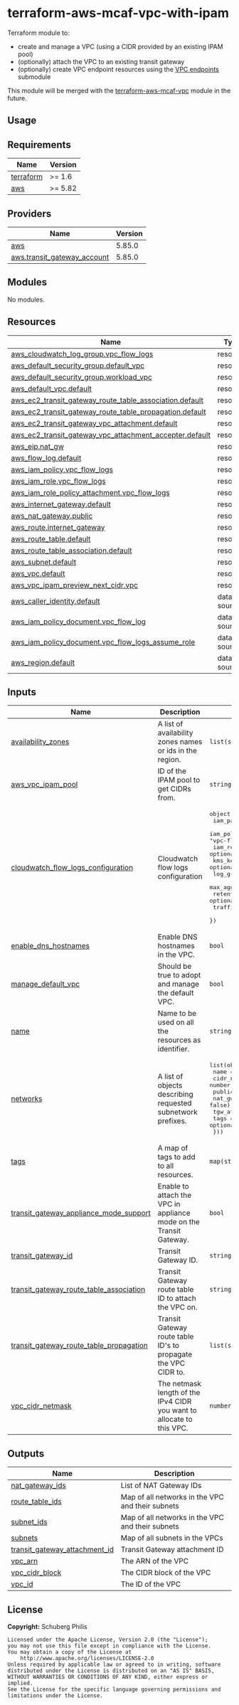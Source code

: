 # terraform-aws-mcaf-vpc-with-ipam

Terraform module to:

- create and manage a VPC (using a CIDR provided by an existing IPAM pool)
- (optionally) attach the VPC to an existing transit gateway
- (optionally) create VPC endpoint resources using the [VPC endpoints](modules/vpc-endpoints) submodule

This module will be merged with the [terraform-aws-mcaf-vpc](https://github.com/schubergphilis/terraform-aws-mcaf-vpc) module in the future.

## Usage

<!-- BEGIN_TF_DOCS -->
## Requirements

| Name | Version |
|------|---------|
| <a name="requirement_terraform"></a> [terraform](#requirement\_terraform) | >= 1.6 |
| <a name="requirement_aws"></a> [aws](#requirement\_aws) | >= 5.82 |

## Providers

| Name | Version |
|------|---------|
| <a name="provider_aws"></a> [aws](#provider\_aws) | 5.85.0 |
| <a name="provider_aws.transit_gateway_account"></a> [aws.transit\_gateway\_account](#provider\_aws.transit\_gateway\_account) | 5.85.0 |

## Modules

No modules.

## Resources

| Name | Type |
|------|------|
| [aws_cloudwatch_log_group.vpc_flow_logs](https://registry.terraform.io/providers/hashicorp/aws/latest/docs/resources/cloudwatch_log_group) | resource |
| [aws_default_security_group.default_vpc](https://registry.terraform.io/providers/hashicorp/aws/latest/docs/resources/default_security_group) | resource |
| [aws_default_security_group.workload_vpc](https://registry.terraform.io/providers/hashicorp/aws/latest/docs/resources/default_security_group) | resource |
| [aws_default_vpc.default](https://registry.terraform.io/providers/hashicorp/aws/latest/docs/resources/default_vpc) | resource |
| [aws_ec2_transit_gateway_route_table_association.default](https://registry.terraform.io/providers/hashicorp/aws/latest/docs/resources/ec2_transit_gateway_route_table_association) | resource |
| [aws_ec2_transit_gateway_route_table_propagation.default](https://registry.terraform.io/providers/hashicorp/aws/latest/docs/resources/ec2_transit_gateway_route_table_propagation) | resource |
| [aws_ec2_transit_gateway_vpc_attachment.default](https://registry.terraform.io/providers/hashicorp/aws/latest/docs/resources/ec2_transit_gateway_vpc_attachment) | resource |
| [aws_ec2_transit_gateway_vpc_attachment_accepter.default](https://registry.terraform.io/providers/hashicorp/aws/latest/docs/resources/ec2_transit_gateway_vpc_attachment_accepter) | resource |
| [aws_eip.nat_gw](https://registry.terraform.io/providers/hashicorp/aws/latest/docs/resources/eip) | resource |
| [aws_flow_log.default](https://registry.terraform.io/providers/hashicorp/aws/latest/docs/resources/flow_log) | resource |
| [aws_iam_policy.vpc_flow_logs](https://registry.terraform.io/providers/hashicorp/aws/latest/docs/resources/iam_policy) | resource |
| [aws_iam_role.vpc_flow_logs](https://registry.terraform.io/providers/hashicorp/aws/latest/docs/resources/iam_role) | resource |
| [aws_iam_role_policy_attachment.vpc_flow_logs](https://registry.terraform.io/providers/hashicorp/aws/latest/docs/resources/iam_role_policy_attachment) | resource |
| [aws_internet_gateway.default](https://registry.terraform.io/providers/hashicorp/aws/latest/docs/resources/internet_gateway) | resource |
| [aws_nat_gateway.public](https://registry.terraform.io/providers/hashicorp/aws/latest/docs/resources/nat_gateway) | resource |
| [aws_route.internet_gateway](https://registry.terraform.io/providers/hashicorp/aws/latest/docs/resources/route) | resource |
| [aws_route_table.default](https://registry.terraform.io/providers/hashicorp/aws/latest/docs/resources/route_table) | resource |
| [aws_route_table_association.default](https://registry.terraform.io/providers/hashicorp/aws/latest/docs/resources/route_table_association) | resource |
| [aws_subnet.default](https://registry.terraform.io/providers/hashicorp/aws/latest/docs/resources/subnet) | resource |
| [aws_vpc.default](https://registry.terraform.io/providers/hashicorp/aws/latest/docs/resources/vpc) | resource |
| [aws_vpc_ipam_preview_next_cidr.vpc](https://registry.terraform.io/providers/hashicorp/aws/latest/docs/resources/vpc_ipam_preview_next_cidr) | resource |
| [aws_caller_identity.default](https://registry.terraform.io/providers/hashicorp/aws/latest/docs/data-sources/caller_identity) | data source |
| [aws_iam_policy_document.vpc_flow_log](https://registry.terraform.io/providers/hashicorp/aws/latest/docs/data-sources/iam_policy_document) | data source |
| [aws_iam_policy_document.vpc_flow_logs_assume_role](https://registry.terraform.io/providers/hashicorp/aws/latest/docs/data-sources/iam_policy_document) | data source |
| [aws_region.default](https://registry.terraform.io/providers/hashicorp/aws/latest/docs/data-sources/region) | data source |

## Inputs

| Name | Description | Type | Default | Required |
|------|-------------|------|---------|:--------:|
| <a name="input_availability_zones"></a> [availability\_zones](#input\_availability\_zones) | A list of availability zones names or ids in the region. | `list(string)` | n/a | yes |
| <a name="input_aws_vpc_ipam_pool"></a> [aws\_vpc\_ipam\_pool](#input\_aws\_vpc\_ipam\_pool) | ID of the IPAM pool to get CIDRs from. | `string` | n/a | yes |
| <a name="input_cloudwatch_flow_logs_configuration"></a> [cloudwatch\_flow\_logs\_configuration](#input\_cloudwatch\_flow\_logs\_configuration) | Cloudwatch flow logs configuration | <pre>object({<br/>    iam_path                 = optional(string, "/")<br/>    iam_policy_name_prefix   = optional(string, "vpc-flow-logs-to-cloudwatch-")<br/>    iam_role_name_prefix     = optional(string, "vpc-flow-logs-role-")<br/>    kms_key_arn              = optional(string)<br/>    log_group_name           = optional(string)<br/>    max_aggregation_interval = optional(number, 60)<br/>    retention_in_days        = optional(number, 90)<br/>    traffic_type             = optional(string, "ALL")<br/>  })</pre> | `{}` | no |
| <a name="input_enable_dns_hostnames"></a> [enable\_dns\_hostnames](#input\_enable\_dns\_hostnames) | Enable DNS hostnames in the VPC. | `bool` | `true` | no |
| <a name="input_manage_default_vpc"></a> [manage\_default\_vpc](#input\_manage\_default\_vpc) | Should be true to adopt and manage the default VPC. | `bool` | `true` | no |
| <a name="input_name"></a> [name](#input\_name) | Name to be used on all the resources as identifier. | `string` | n/a | yes |
| <a name="input_networks"></a> [networks](#input\_networks) | A list of objects describing requested subnetwork prefixes. | <pre>list(object({<br/>    name           = string<br/>    cidr_netmask   = number<br/>    public         = optional(bool, false)<br/>    nat_gw         = optional(bool, false)<br/>    tgw_attachment = optional(bool, false)<br/>    tags           = optional(map(string), {})<br/>  }))</pre> | n/a | yes |
| <a name="input_tags"></a> [tags](#input\_tags) | A map of tags to add to all resources. | `map(string)` | `{}` | no |
| <a name="input_transit_gateway_appliance_mode_support"></a> [transit\_gateway\_appliance\_mode\_support](#input\_transit\_gateway\_appliance\_mode\_support) | Enable to attach the VPC in appliance mode on the Transit Gateway. | `bool` | `false` | no |
| <a name="input_transit_gateway_id"></a> [transit\_gateway\_id](#input\_transit\_gateway\_id) | Transit Gateway ID. | `string` | `""` | no |
| <a name="input_transit_gateway_route_table_association"></a> [transit\_gateway\_route\_table\_association](#input\_transit\_gateway\_route\_table\_association) | Transit Gateway route table ID to attach the VPC on. | `string` | `""` | no |
| <a name="input_transit_gateway_route_table_propagation"></a> [transit\_gateway\_route\_table\_propagation](#input\_transit\_gateway\_route\_table\_propagation) | Transit Gateway route table ID's to propagate the VPC CIDR to. | `list(string)` | `[]` | no |
| <a name="input_vpc_cidr_netmask"></a> [vpc\_cidr\_netmask](#input\_vpc\_cidr\_netmask) | The netmask length of the IPv4 CIDR you want to allocate to this VPC. | `number` | `20` | no |

## Outputs

| Name | Description |
|------|-------------|
| <a name="output_nat_gateway_ids"></a> [nat\_gateway\_ids](#output\_nat\_gateway\_ids) | List of NAT Gateway IDs |
| <a name="output_route_table_ids"></a> [route\_table\_ids](#output\_route\_table\_ids) | Map of all networks in the VPC and their subnets |
| <a name="output_subnet_ids"></a> [subnet\_ids](#output\_subnet\_ids) | Map of all networks in the VPC and their subnets |
| <a name="output_subnets"></a> [subnets](#output\_subnets) | Map of all subnets in the VPCs |
| <a name="output_transit_gateway_attachment_id"></a> [transit\_gateway\_attachment\_id](#output\_transit\_gateway\_attachment\_id) | Transit Gateway attachment ID |
| <a name="output_vpc_arn"></a> [vpc\_arn](#output\_vpc\_arn) | The ARN of the VPC |
| <a name="output_vpc_cidr_block"></a> [vpc\_cidr\_block](#output\_vpc\_cidr\_block) | The CIDR block of the VPC |
| <a name="output_vpc_id"></a> [vpc\_id](#output\_vpc\_id) | The ID of the VPC |
<!-- END_TF_DOCS -->

## License

**Copyright:** Schuberg Philis

```text
Licensed under the Apache License, Version 2.0 (the "License");
you may not use this file except in compliance with the License.
You may obtain a copy of the License at
    http://www.apache.org/licenses/LICENSE-2.0
Unless required by applicable law or agreed to in writing, software
distributed under the License is distributed on an "AS IS" BASIS,
WITHOUT WARRANTIES OR CONDITIONS OF ANY KIND, either express or implied.
See the License for the specific language governing permissions and
limitations under the License.
```
